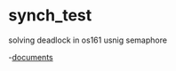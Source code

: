 # synch_test
solving deadlock in os161 
usnig semaphore

-[documents](https://github.com/ysh4296/synch_test/blob/main/%EB%8F%99%EA%B8%B0%ED%99%94%20%ED%95%B4%EA%B2%B0%EB%AC%B8%EC%A0%9C.pdf)
